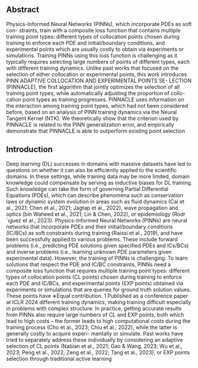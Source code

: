 ## Abstract

Physics-Informed Neural Networks (PINNs), which incorporate PDEs as soft con- straints, train with a composite loss function that contains multiple training point types: different types of collocation points chosen during training to enforce each PDE and initial/boundary conditions, and experimental points which are usually costly to obtain via experiments or simulations. Training PINNs using this loss function is challenging as it typically requires selecting large numbers of points of different types, each with different training dynamics. Unlike past works that focused on the selection of either collocation or experimental points, this work introduces PINN ADAPTIVE COLLOCATION AND EXPERIMENTAL POINTS SE- LECTION (PINNACLE), the first algorithm that jointly optimizes the selection of all training point types, while automatically adjusting the proportion of collo- cation point types as training progresses. PINNACLE uses information on the interaction among training point types, which had not been considered before, based on an analysis of PINN training dynamics via the Neural Tangent Kernel (NTK). We theoretically show that the criterion used by PINNACLE is related to the PINN generalization error, and empirically demonstrate that PINNACLE is able to outperform existing point selection

## Introduction

Deep learning (DL) successes in domains with massive datasets have led to questions on whether it can also be efficiently applied to the scientific domains. In these settings, while training data may be more limited, domain knowledge could compensate by serving as inductive biases for DL training. Such knowledge can take the form of governing Partial Differential Equations (PDEs), which can describe phenomena such as conservation laws or dynamic system evolution in areas such as fluid dynamics (Cai et al., 2021; Chen et al., 2021; Jagtap et al., 2022), wave propagation and optics (bin Waheed et al., 2021; Lin & Chen, 2022), or epidemiology (Rodr´ıguez et al., 2023). Physics-Informed Neural Networks (PINNs) are neural networks that incorporate PDEs and their initial/boundary conditions (IC/BCs) as soft constraints during training (Raissi et al., 2019), and have been successfully applied to various problems. These include forward problems (i.e., predicting PDE solutions given specified PDEs and ICs/BCs) and inverse problems (i.e., learning unknown PDE parameters given experimental data). However, the training of PINNs is challenging. To learn solutions that respect the PDE and IC/BC constraints, PINNs need a composite loss function that requires multiple training point types: different types of collocation points (CL points) chosen during training to enforce each PDE and IC/BCs, and experimental points (EXP points) obtained via experiments or simulations that are queries for ground truth solution values. These points have ∗Equal contribution. 1 Published as a conference paper at ICLR 2024 different training dynamics, making training difficult especially in problems with complex structure. In practice, getting accurate results from PINNs also require large numbers of CL and EXP points, both which lead to high costs – the former leads to high computational costs during the training process (Cho et al., 2023; Chiu et al., 2022), while the latter is generally costly to acquire experi- mentally or simulate. Past works have tried to separately address these individually by considering an adaptive selection of CL points (Nabian et al., 2021; Gao & Wang, 2023; Wu et al., 2023; Peng et al., 2022; Zeng et al., 2022; Tang et al., 2023), or EXP points selection through traditional active learning
